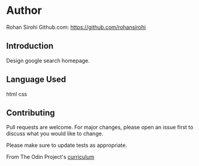 # Author

Rohan Sirohi
Github.com: https://github.com/rohansirohi

## Introduction

Design google search homepage.

## Language Used

html
css

## Contributing
Pull requests are welcome. For major changes, please open an issue first to discuss what you would like to change.

Please make sure to update tests as appropriate.


 From The Odin Project's [curriculum](http://www.theodinproject.com/courses/web-development-101/lessons/html-css)
